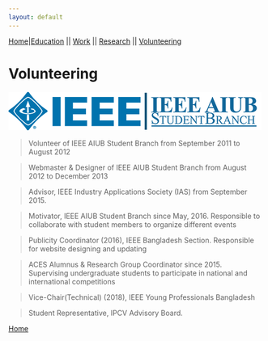 ```yaml
---
layout: default
---
```

[Home](./)|[Education](./education.html) || [Work](./experience.html) || [Research](./projects.html) || [Volunteering](./volunteering.html)

# Volunteering

<a href="https://ieeeaiubsb.com">
  <img src="/assets/img/ieee_aiub.png" alt="IEEE and IEEE AIUB SB">
</a>

> Volunteer of IEEE AIUB Student Branch from September 2011 to August 2012

> Webmaster & Designer of IEEE AIUB Student Branch from August 2012 to December 2013 

> Advisor, IEEE Industry Applications Society (IAS) from September 2015.

> Motivator, IEEE AIUB Student Branch since May, 2016.
Responsible to collaborate with student members to organize different events

> Publicity Coordinator (2016), IEEE Bangladesh Section.
Responsible for website designing and updating  

> ACES Alumnus & Research Group Coordinator since 2015.
Supervising undergraduate students to participate in national and international competitions 

> Vice-Chair(Technical) (2018), IEEE Young Professionals Bangladesh

> Student Representative, IPCV Advisory Board.

[Home](./)
